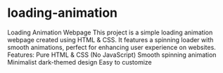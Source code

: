 # loading-animation
Loading Animation Webpage  This project is a simple loading animation webpage created using HTML &amp; CSS. It features a spinning loader with smooth animations, perfect for enhancing user experience on websites.  Features:  Pure HTML &amp; CSS (No JavaScript)  Smooth spinning animation  Minimalist dark-themed design  Easy to customize
